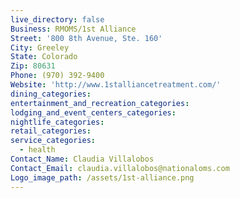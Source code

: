 ```yaml
---
live_directory: false
Business: RMOMS/1st Alliance
Street: '800 8th Avenue, Ste. 160'
City: Greeley
State: Colorado
Zip: 80631
Phone: (970) 392-9400
Website: 'http://www.1stalliancetreatment.com/'
dining_categories:
entertainment_and_recreation_categories:
lodging_and_event_centers_categories:
nightlife_categories:
retail_categories:
service_categories:
  - health
Contact_Name: Claudia Villalobos
Contact_Email: claudia.villalobos@nationaloms.com
Logo_image_path: /assets/1st-alliance.png
---
```



